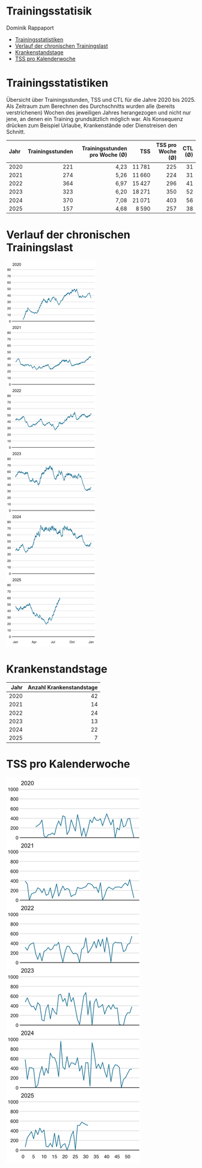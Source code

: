 Trainingsstatisik
================
Dominik Rappaport

- [Trainingsstatistiken](#trainingsstatistiken)
- [Verlauf der chronischen
  Trainingslast](#verlauf-der-chronischen-trainingslast)
- [Krankenstandstage](#krankenstandstage)
- [TSS pro Kalenderwoche](#tss-pro-kalenderwoche)

# Trainingsstatistiken

Übersicht über Trainingsstunden, TSS und CTL für die Jahre 2020 bis
2025. Als Zeitraum zum Berechnen des Durchschnitts wurden alle (bereits
verstrichenen) Wochen des jeweiligen Jahres herangezogen und nicht nur
jene, an denen ein Training grundsätzlich möglich war. Als Konsequenz
drücken zum Beispiel Urlaube, Krankenstände oder Dienstreisen den
Schnitt.

| Jahr | Trainingsstunden | Trainingsstunden pro Woche (Ø) | TSS | TSS pro Woche (Ø) | CTL (Ø) |
|:---|---:|---:|---:|---:|---:|
| 2020 | 221 | 4,23 | 11 781 | 225 | 31 |
| 2021 | 274 | 5,26 | 11 660 | 224 | 31 |
| 2022 | 364 | 6,97 | 15 427 | 296 | 41 |
| 2023 | 323 | 6,20 | 18 271 | 350 | 52 |
| 2024 | 370 | 7,08 | 21 071 | 403 | 56 |
| 2025 | 157 | 4,68 | 8 590 | 257 | 38 |

# Verlauf der chronischen Trainingslast

![](trainingload_files/figure-gfm/unnamed-chunk-2-1.png)<!-- -->

# Krankenstandstage

| Jahr | Anzahl Krankenstandstage |
|-----:|-------------------------:|
| 2020 |                       42 |
| 2021 |                       14 |
| 2022 |                       24 |
| 2023 |                       13 |
| 2024 |                       22 |
| 2025 |                        7 |

# TSS pro Kalenderwoche

![](trainingload_files/figure-gfm/unnamed-chunk-4-1.png)<!-- -->

